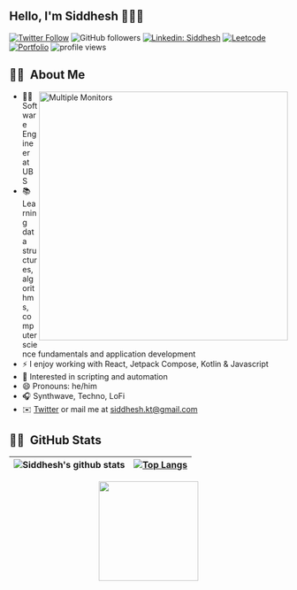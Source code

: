 ## Hello, I'm Siddhesh 👋👨‍💻

[![Twitter Follow](https://img.shields.io/twitter/follow/siddhesh_kt?label=Follow)](https://twitter.com/intent/follow?screen_name=siddhesh_kt)
![GitHub followers](https://img.shields.io/github/followers/siddheshkothadi?label=Follow&style=social)
[![Linkedin: Siddhesh](https://img.shields.io/badge/-Linkedin-blue?style=flat-square&logo=Linkedin&logoColor=white&link=https://www.linkedin.com/in/siddhesh-kothadi/)](https://www.linkedin.com/in/siddhesh-kothadi/)
[![Leetcode](https://img.shields.io/badge/Leetcode-F7D747)](https://leetcode.com/siddhesh_kt)
[![Portfolio](https://img.shields.io/badge/Portfolio-FD428D)](https://siddheshkothadi.me)
<img alt = "profile views" src="https://komarev.com/ghpvc/?username=siddheshkothadi&color=brightgreen">

## 👨‍💻 &nbsp;About Me

<img alt="Multiple Monitors" src="https://user-images.githubusercontent.com/55179845/154410218-04ca538f-942c-4240-b36b-ec6e3cf81396.gif" width="450" align="right"/>

- 👨‍💻 Software Engineer at UBS
- 📚 Learning data structures, algorithms, computer science fundamentals and application development
- ⚡ I enjoy working with React, Jetpack Compose, Kotlin & Javascript
- 🌱 Interested in scripting and automation
- 😄 Pronouns: he/him
- 🎧 Synthwave, Techno, LoFi
- ✉️ <a href="https://twitter.com/siddhesh_kt">Twitter</a> or mail me at <a href="mailto:siddhesh.kt@gmail.com">siddhesh.kt@gmail.com</a>

<!-- - 🤔 Looking for help with Multi-Module apps in Android -->

## 👨‍💻 &nbsp;GitHub Stats

<!-- <img alt="Siddhesh's Activity Graph" src="https://activity-graph.herokuapp.com/graph?username=siddheshkothadi&bg_color=141321&color=A9FEF7&line=FD428D&point=F7D747&hide_border=true" /> -->

<div align="center">
  
| ![Siddhesh's github stats](https://github-readme-stats.vercel.app/api?username=siddheshkothadi&count_private=true&hide=issues&show_icons=true&theme=radical) | [![Top Langs](https://github-readme-stats.vercel.app/api/top-langs/?username=siddheshkothadi&layout=compact&theme=radical)](https://github.com/siddheshkothadi/github-readme-stats)
|-|-|
  
</div>
<div align="center">
  <img height="180em" style="max-width:100%;" src="https://github-readme-streak-stats.herokuapp.com?user=siddheshkothadi&theme=radical">
</div>
